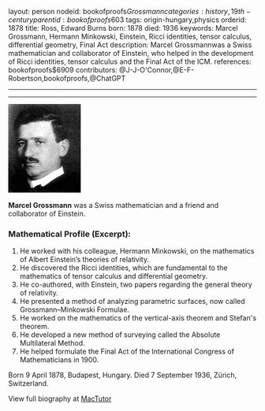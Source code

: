layout: person
nodeid: bookofproofs$Grossmann
categories: history,19th-century
parentid: bookofproofs$603
tags: origin-hungary,physics
orderid: 1878
title: Ross, Edward Burns
born: 1878
died: 1936
keywords: Marcel Grossmann, Hermann Minkowski, Einstein, Ricci identities, tensor calculus, differential geometry, Final Act
description: Marcel Grossmannwas a Swiss mathematician and collaborator of Einstein, who helped in the development of Ricci identities, tensor calculus and the Final Act of the ICM.
references: bookofproofs$6909
contributors: @J-J-O'Connor,@E-F-Robertson,bookofproofs,@ChatGPT

---



---

![Grossmann.jpg](https://github.com/bookofproofs/bookofproofs.github.io/blob/main/_sources/_assets/images/portraits/Grossmann.jpg?raw=true)

**Marcel Grossmann**  was a Swiss mathematician and a friend and collaborator  of Einstein.

### Mathematical Profile (Excerpt):
1. He worked with his colleague, Hermann Minkowski, on the mathematics of Albert Einstein’s theories of relativity.
2. He discovered the Ricci identities, which are fundamental to the mathematics of tensor calculus and differential geometry.
3. He co-authored, with Einstein, two papers regarding the general theory of relativity.
4. He presented a method of analyzing parametric surfaces, now called Grossmann–Minkowski Formulae.
5. He worked on the mathematics of the vertical-axis theorem and Stefan's theorem.
6. He developed a new method of surveying called the Absolute Multilateral Method.
7. He helped formulate the Final Act of the International Congress of Mathematicians in 1900.

Born 9 April 1878, Budapest, Hungary. Died 7 September 1936, Zürich, Switzerland.

View full biography at [MacTutor](https://mathshistory.st-andrews.ac.uk/Biographies/Grossmann/)
